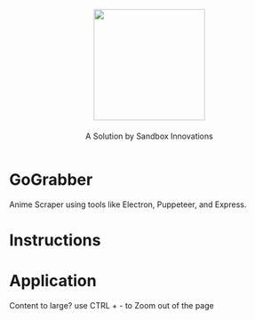 
<div class="centered-content">
  <img width="200" src="https://sandboxinnovations.org/images/logo.png">
  <p style="margin-top:20px">A Solution by Sandbox Innovations</p>
</div>

# GoGrabber

Anime Scraper using tools like Electron, Puppeteer, and Express.

<style ..type="text/css">
    .centered-content { display:flex; align-items:center; flex-direction:column; }
</style>



# Instructions


# Application

Content to large? use CTRL + - to Zoom out of the page